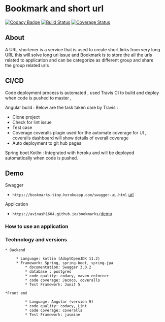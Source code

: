 # Bookmark and short url
[![Codacy Badge](https://api.codacy.com/project/badge/Grade/8371e285f3ff48ba9df64ade01279eed)](https://app.codacy.com/manual/Avinash1604/bookmarks?utm_source=github.com&utm_medium=referral&utm_content=Avinash1604/bookmarks&utm_campaign=Badge_Grade_Dashboard)
[![Build Status](https://travis-ci.com/Avinash1604/bookmarks.svg?branch=master)](https://travis-ci.com/Avinash1604/bookmarks) [![Coverage Status](https://coveralls.io/repos/github/Avinash1604/bookmarks/badge.svg?branch=master&kill_cache=1)](https://coveralls.io/github/Avinash1604/bookmarks?branch=master)
## About
A URL shortener is a service that is used to create short links from very long URL this will solve long url issue and Bookmark is to store the all the urls related to application and can be categorize as different group and share the group related urls


## CI/CD 
 
Code deployment process is automated , used Travis CI to build and deploy when code is pushed to master , 

Angular build :
Below are the task taken care by Travis :
* Clone project 
* Check for lint issue 
* Test case 
* Coverage 
 coveralls plugin used for the automate coverage for UI , coveralls dashboard will show details of overall coverage
* Auto deployment to git hub pages 

Spring boot Kotlin : 
Integrated with heroku and will be deployed automatically when code is pushed.

## Demo 
Swagger
* `https://bookmarks-tiny.herokuapp.com/swagger-ui.html` [url](https://bookmarks-tiny.herokuapp.com/swagger-ui.html)

Application 
* `https://avinash1604.github.io/bookmarks/`[demo](https://avinash1604.github.io/bookmarks/)

### How to use an application 

### Technology and versions 
```
* Backend

	 * Language: kotlin (AdoptOpenJDK 11.2)
	 * Framework: Spring, spring-boot, spring-jpa
         * documentation: Swagger 3.0.2
         * database : postgres 
         * code quality: codacy, maven enforcer 
         * code coverage: Jacoco, coveralls
         * Test Framework: Junit 5 

*Front end 

         * Language: Angular (version 9)
         * code quality: codacy, Lint  
         * code coverage: coveralls
         * Test Framework: jasmine
  
```

